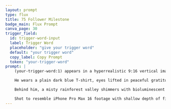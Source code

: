 ```yaml
---
layout: prompt
type: flux
title: 75 Follower Milestone
badge_main: Flux Prompt
canva_page: 30
trigger_field:
  id: trigger-word-input
  label: Trigger Word
  placeholder: "give your trigger word"
  default: "your trigger word"
  copy_label: Copy Prompt
  token: "your-trigger-word"
prompt: |
    (your-trigger-word:1) appears in a hyperrealistic 9:16 vertical image, waist-up at the edge of a tropical cliff during twilight, face fully visible and lit with soft cinematic glow.

    He wears a plain dark blue T-shirt, eyes lifted in peaceful gratitude as a neon-magenta hologram of “75” hovers just above his open palm—flickering with glyphs and light particles like living alien tech.

    Behind him, a misty rainforest valley shimmers with bioluminescent indigo and magenta flora, alien runes subtly etched into rock and bark, floating symbols mingling with humming structures integrated into nature.

    Shot to resemble iPhone Pro Max 16 footage with shallow depth of field, natural skin texture, and grounded lighting, the scene captures a futuristic yet intimate moment of quiet pride.
---
```

